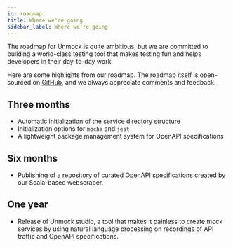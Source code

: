 ```yaml
---
id: roadmap
title: Where we're going
sidebar_label: Where we're going
---
```


The roadmap for Unmock is quite ambitious, but we are committed to building a world-class testing tool that makes testing fun and helps developers in their day-to-day work.

Here are some highlights from our roadmap. The roadmap itself is open-sourced on [GitHub](https://www.github.com/unmock/unmock-docs), and we always appreciate comments and feedback.

## Three months

- Automatic initialization of the service directory structure
- Initialization options for `mocha` and `jest`
- A lightweight package management system for OpenAPI specifications

## Six months

- Publishing of a repository of curated OpenAPI specifications created by our Scala-based webscraper.

## One year

- Release of Unmock studio, a tool that makes it painless to create mock services by using natural language processing on recordings of API traffic and OpenAPI specifications.
